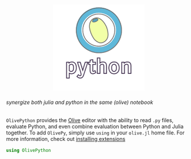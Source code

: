 <div align="center">
<img src="https://github.com/ChifiSource/image_dump/raw/main/olive/0.1/extensions/olivepython.png" width="250"></img>
  </div>


###### synergize both julia and python in the same (olive) notebook
`OlivePython` provides the [Olive](https://github.com/ChifiSource/Olive.jl) editor with the ability to read `.py` files, evaluate Python, and even combine evaluation between Python and Julia together. To add `OlivePy`, 
simply use `using` in your `olive.jl` home file. For more information, check out [installing extensions](https://github.com/ChifiSource/Olive.jl#installing-extensions)
```julia
using OlivePython
```
